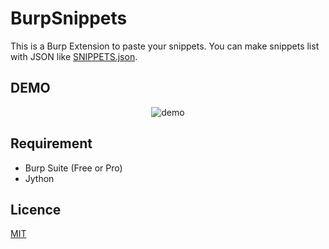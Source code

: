 # BurpSnippets

This is a Burp Extension to paste your snippets. You can make snippets list with JSON like [SNIPPETS.json](./SNIPPETS.json).

## DEMO

<div align="center">
    <img src="https://user-images.githubusercontent.com/10630083/81477297-ffcf3f80-9251-11ea-964c-74c0cef9e192.gif" title="demo">
</div>

## Requirement

- Burp Suite (Free or Pro)
- Jython

## Licence

[MIT](https://github.com/howmuch515/BurpSnippets/blob/master/LICENSE)
